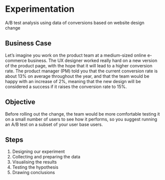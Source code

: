 # Experimentation
A/B test analysis using data of conversions based on website design change

## Business Case
Let’s imagine you work on the product team at a medium-sized online e-commerce business. The UX designer worked really hard on a new version of the product page, with the hope that it will lead to a higher conversion rate. The product manager (PM) told you that the current conversion rate is about 13% on average throughout the year, and that the team would be happy with an increase of 2%, meaning that the new design will be considered a success if it raises the conversion rate to 15%.

## Objective
Before rolling out the change, the team would be more comfortable testing it on a small number of users to see how it performs, so you suggest running an A/B test on a subset of your user base users.

## Steps
1. Designing our experiment
2. Collecting and preparing the data
3. Visualising the results
4. Testing the hypothesis
5. Drawing conclusions
